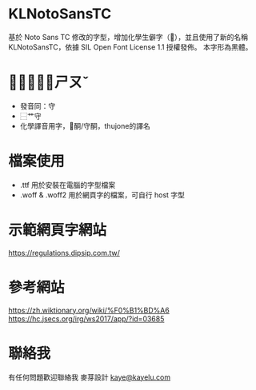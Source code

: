 # KLNotoSansTC
基於 Noto Sans TC 修改的字型，增加化學生僻字（𱽦），並且使用了新的名稱 KLNotoSansTC，依據 SIL Open Font License 1.1 授權發佈。
本字形為黑體。

# 𱽦，讀音：ㄕㄡˇ
- 發音同：守
- ⿱艹守
- 化學譯音用字，𱽦酮/守酮，thujone的譯名

# 檔案使用
- .ttf 用於安裝在電腦的字型檔案
- .woff & .woff2 用於網頁字的檔案，可自行 host 字型

# 示範網頁字網站
https://regulations.dipsip.com.tw/

# 參考網站
https://zh.wiktionary.org/wiki/%F0%B1%BD%A6
https://hc.jsecs.org/irg/ws2017/app/?id=03685

# 聯絡我
有任何問題歡迎聯絡我
麥芽設計
kaye@kayelu.com
